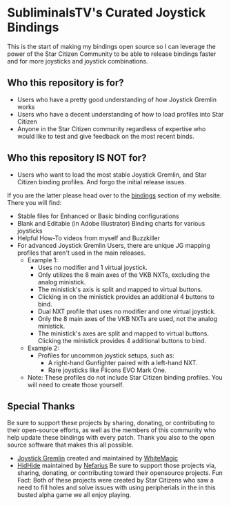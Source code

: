 # SubliminalsTV's Curated Joystick Bindings

This is the start of making my bindings open source so I can leverage the power of the Star Citizen Community to be able to release bindings faster and for more joysticks and joystick combinations.

## Who this repository is for?

+ Users who have a pretty good understanding of how Joystick Gremlin works
+ Users who have a decent understanding of how to load profiles into Star Citizen
+ Anyone in the Star Citizen community regardless of expertise who would like to test and give feedback on the most recent binds.

## Who this repository IS NOT for?

+ Users who want to load the most stable Joystick Gremlin, and Star Citizen binding profiles. And forgo the initial release issues.

If you are the latter please head over to the [bindings](https://subliminal.gg/bindings/) section of my website. There you will find:

+ Stable files for Enhanced or Basic binding configurations
+ Blank and Editable (in Adobe Illustrator) Binding charts for various joysticks
+ Helpful How-To videos from myself and Buzzkiller
+ For advanced Joystick Gremlin Users, there are unique JG mapping profiles that aren't used in the main releases.
  + Example 1:
    + Uses no modifier and 1 virtual joystick.
    + Only utilizes the 8 main axes of the VKB NXTs, excluding the analog ministick.
    + The ministick's axis is split and mapped to virtual buttons.
    + Clicking in on the ministick provides an additional 4 buttons to bind.
    + Dual NXT profile that uses no modifier and one virtual joystick.
    + Only the 8 main axes of the VKB NXTs are used, not the analog ministick.
    + The ministick's axes are split and mapped to virtual buttons. Clicking the ministick provides 4 additional buttons to bind.
  + Example 2:
    + Profiles for uncommon joystick setups, such as:
      + A right-hand Gunfighter paired with a left-hand NXT.
      + Rare joysticks like Flicons EVO Mark One.
  + Note: These profiles do not include Star Citizen binding profiles. You will need to create those yourself.

## Special Thanks

Be sure to support these projects by sharing, donating, or contributing to their open-source efforts, as well as the members of this community who help update these bindings with every patch.
Thank you also to the open source software that makes this all possible.

+ [Joystick Gremlin](https://github.com/WhiteMagic/JoystickGremlin) created and maintained by [WhiteMagic](https://github.com/WhiteMagic)
+ [HidHide](https://github.com/nefarius/HidHide) maintained by [Nefarius](https://github.com/nefarius)
Be sure to support those projects via, sharing, donating, or contributing toward their opensource projects. Fun Fact: Both of these projects were created by Star Citizens who saw a need to fill holes and solve issues with using peripherials in the in this busted alpha game we all enjoy playing.
